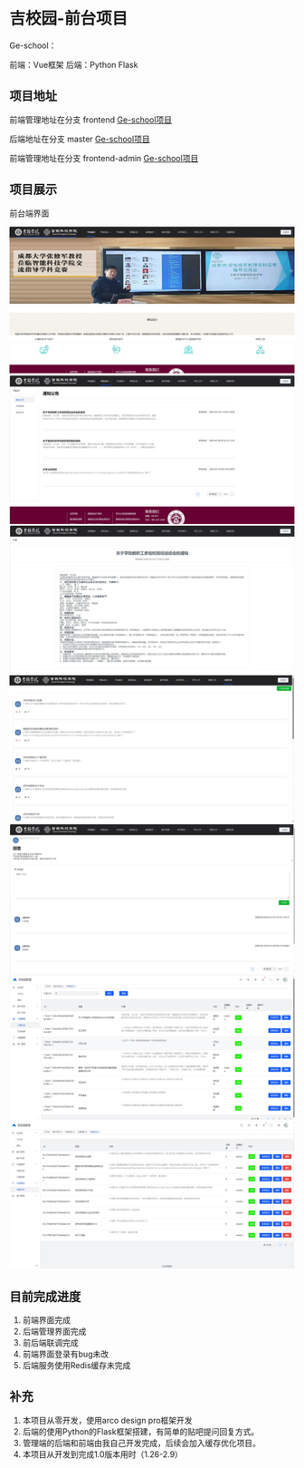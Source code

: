 # 吉校园-前台项目

Ge-school：

前端：Vue框架
后端：Python Flask

## 项目地址
前端管理地址在分支 frontend [Ge-school项目](https://github.com/MA-douzhang/ge-school/tree/frontend-admin)

后端地址在分支 master [Ge-school项目](https://github.com/MA-douzhang/ge-school)

前端管理地址在分支 frontend-admin [Ge-school项目](https://github.com/MA-douzhang/GeEnglish)

## 项目展示

前台端界面

![](./doc/img/1.jpg)
![](./doc/img/2.jpg)
![](./doc/img/3.jpg)
![](./doc/img/4.jpg)
![](./doc/img/5.jpg)
![](./doc/img/6.jpg)
![](./doc/img/7.jpg)

## 目前完成进度
1. 前端界面完成
2. 后端管理界面完成
3. 前后端联调完成
4. 前端界面登录有bug未改
5. 后端服务使用Redis缓存未完成


## 补充
1. 本项目从零开发，使用arco design pro框架开发
2. 后端的使用Python的Flask框架搭建，有简单的贴吧提问回复方式。
3. 管理端的后端和前端由我自己开发完成，后续会加入缓存优化项目。
4. 本项目从开发到完成1.0版本用时（1.26-2.9）
